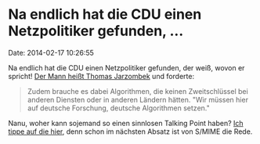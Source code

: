 Na endlich hat die CDU einen Netzpolitiker gefunden, \...
=========================================================

Date: 2014-02-17 10:26:55

Na endlich hat die CDU einen Netzpolitiker gefunden, der weiß, wovon er
spricht! [Der Mann heißt Thomas
Jarzombek](http://www.golem.de/news/nsa-affaere-cdu-fordert-deutsche-algorithmen-zur-verschluesselung-1402-104584.html)
und forderte:

> Zudem brauche es dabei Algorithmen, die keinen Zweitschlüssel bei
> anderen Diensten oder in anderen Ländern hätten. \"Wir müssen hier auf
> deutsche Forschung, deutsche Algorithmen setzen.\"

Nanu, woher kann sojemand so einen sinnlosen Talking Point haben? [Ich
tippe auf die hier](https://www.teletrust.de/), denn schon im nächsten
Absatz ist von S/MIME die Rede.
